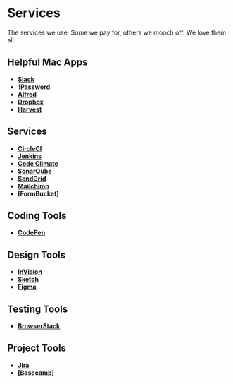 # Services

The services we use. Some we pay for, others we mooch off. We love them all.

## Helpful Mac Apps
* **[Slack](slack)**
* **[1Password](1password)**
* **[Alfred](alfred)**
* **[Dropbox](dropbox)**
* **[Harvest](harvest)**

## Services
* **[CircleCI](circleci)**
* **[Jenkins](jenkins)**
* **[Code Climate](code_climate)**
* **[SonarQube](sonarqube)**
* **[SendGrid](sendgrid)**
* **[Mailchimp](mailchimp)**
* **[FormBucket]**

## Coding Tools
* **[CodePen](codepen)**

## Design Tools
* **[InVision](invision)**
* **[Sketch](sketch)**
* **[Figma](figma)**

## Testing Tools
* **[BrowserStack](browserstack)**

## Project Tools
* **[Jira](jira)**
* **[Basecamp]**